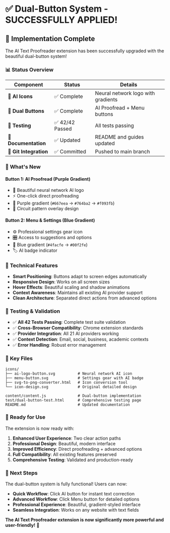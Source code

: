 # ✅ Dual-Button System - SUCCESSFULLY APPLIED!

## 🎉 **Implementation Complete**

The AI Text Proofreader extension has been successfully upgraded with the beautiful dual-button system!

### 📊 **Status Overview**

| Component | Status | Details |
|-----------|--------|---------|
| 🎨 **AI Icons** | ✅ Complete | Neural network logo with gradients |
| 🔘 **Dual Buttons** | ✅ Complete | AI Proofread + Menu buttons |
| 🧪 **Testing** | ✅ 42/42 Passed | All tests passing |
| 📝 **Documentation** | ✅ Updated | README and guides updated |
| 🚀 **Git Integration** | ✅ Committed | Pushed to main branch |

### 🎯 **What's New**

#### **Button 1: AI Proofread** (Purple Gradient)
- 🤖 Beautiful neural network AI logo
- ⚡ One-click direct proofreading
- 🎨 Purple gradient (`#667eea` → `#764ba2` → `#f093fb`)
- 🔌 Circuit pattern overlay design

#### **Button 2: Menu & Settings** (Blue Gradient)  
- ⚙️ Professional settings gear icon
- 🎛️ Access to suggestions and options
- 🎨 Blue gradient (`#4facfe` → `#00f2fe`)
- 🏷️ AI badge indicator

### 🔧 **Technical Features**

- **Smart Positioning**: Buttons adapt to screen edges automatically
- **Responsive Design**: Works on all screen sizes
- **Hover Effects**: Beautiful scaling and shadow animations
- **Context Awareness**: Maintains all existing AI provider support
- **Clean Architecture**: Separated direct actions from advanced options

### 🧪 **Testing & Validation**

- ✅ **All 42 Tests Passing**: Complete test suite validation
- ✅ **Cross-Browser Compatibility**: Chrome extension standards
- ✅ **Provider Integration**: All 21 AI providers working
- ✅ **Context Detection**: Email, social, business, academic contexts
- ✅ **Error Handling**: Robust error management

### 📁 **Key Files**

```
icons/
├── ai-logo-button.svg          # Neural network AI icon
├── menu-button.svg             # Settings gear with AI badge
├── svg-to-png-converter.html   # Icon conversion tool
└── icon-design.svg             # Original detailed design

content/content.js              # Dual-button implementation
test/dual-button-test.html      # Comprehensive testing page
README.md                       # Updated documentation
```

### 🚀 **Ready for Use**

The extension is now ready with:

1. **Enhanced User Experience**: Two clear action paths
2. **Professional Design**: Beautiful, modern interface
3. **Improved Efficiency**: Direct proofreading + advanced options
4. **Full Compatibility**: All existing features preserved
5. **Comprehensive Testing**: Validated and production-ready

### 🎯 **Next Steps**

The dual-button system is fully functional! Users can now:

- **Quick Workflow**: Click AI button for instant text correction
- **Advanced Workflow**: Click Menu button for detailed options
- **Professional Experience**: Beautiful, gradient-styled interface
- **Seamless Integration**: Works on any website with text fields

**The AI Text Proofreader extension is now significantly more powerful and user-friendly!** 🌟
